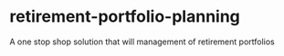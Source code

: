 # retirement-portfolio-planning
A one stop shop solution that will management of retirement portfolios
